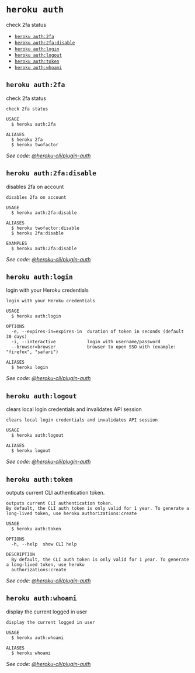 `heroku auth`
=============

check 2fa status

* [`heroku auth:2fa`](#heroku-auth2fa)
* [`heroku auth:2fa:disable`](#heroku-auth2fadisable)
* [`heroku auth:login`](#heroku-authlogin)
* [`heroku auth:logout`](#heroku-authlogout)
* [`heroku auth:token`](#heroku-authtoken)
* [`heroku auth:whoami`](#heroku-authwhoami)

## `heroku auth:2fa`

check 2fa status

```
check 2fa status

USAGE
  $ heroku auth:2fa

ALIASES
  $ heroku 2fa
  $ heroku twofactor
```

_See code: [@heroku-cli/plugin-auth](https://github.com/heroku/cli/blob/v7.60.0/packages/auth/src/commands/auth/2fa/index.ts)_

## `heroku auth:2fa:disable`

disables 2fa on account

```
disables 2fa on account

USAGE
  $ heroku auth:2fa:disable

ALIASES
  $ heroku twofactor:disable
  $ heroku 2fa:disable

EXAMPLES
  $ heroku auth:2fa:disable
```

_See code: [@heroku-cli/plugin-auth](https://github.com/heroku/cli/blob/v7.60.0/packages/auth/src/commands/auth/2fa/disable.ts)_

## `heroku auth:login`

login with your Heroku credentials

```
login with your Heroku credentials

USAGE
  $ heroku auth:login

OPTIONS
  -e, --expires-in=expires-in  duration of token in seconds (default 30 days)
  -i, --interactive            login with username/password
  --browser=browser            browser to open SSO with (example: "firefox", "safari")

ALIASES
  $ heroku login
```

_See code: [@heroku-cli/plugin-auth](https://github.com/heroku/cli/blob/v7.60.0/packages/auth/src/commands/auth/login.ts)_

## `heroku auth:logout`

clears local login credentials and invalidates API session

```
clears local login credentials and invalidates API session

USAGE
  $ heroku auth:logout

ALIASES
  $ heroku logout
```

_See code: [@heroku-cli/plugin-auth](https://github.com/heroku/cli/blob/v7.60.0/packages/auth/src/commands/auth/logout.ts)_

## `heroku auth:token`

outputs current CLI authentication token.

```
outputs current CLI authentication token.
By default, the CLI auth token is only valid for 1 year. To generate a long-lived token, use heroku authorizations:create

USAGE
  $ heroku auth:token

OPTIONS
  -h, --help  show CLI help

DESCRIPTION
  By default, the CLI auth token is only valid for 1 year. To generate a long-lived token, use heroku 
  authorizations:create
```

_See code: [@heroku-cli/plugin-auth](https://github.com/heroku/cli/blob/v7.60.0/packages/auth/src/commands/auth/token.ts)_

## `heroku auth:whoami`

display the current logged in user

```
display the current logged in user

USAGE
  $ heroku auth:whoami

ALIASES
  $ heroku whoami
```

_See code: [@heroku-cli/plugin-auth](https://github.com/heroku/cli/blob/v7.60.0/packages/auth/src/commands/auth/whoami.ts)_
